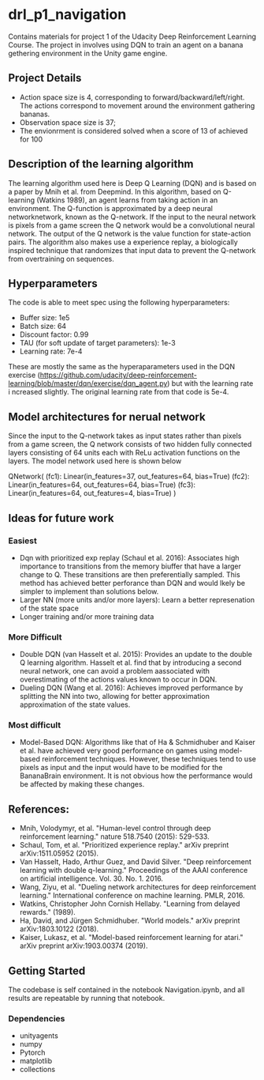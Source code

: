 # drl_p1_navigation

Contains materials for project 1 of the Udacity Deep Reinforcement Learning Course. The project in involves using DQN to train an agent on a banana gethering environment in the Unity game engine. 

## Project Details

* Action space size is 4, corresponding to forward/backward/left/right. The actions correspond to movement around the environment gathering bananas.
* Observation space size is 37; 
* The envionrment is considered solved when a score of 13 of achieved for 100 

## Description of the learning algorithm
The learning algorithm used here is Deep Q Learning (DQN) and is based on a paper by Mnih et al. from Deepmind.  In this algorithm, based on Q-learning (Watkins 1989), an agent learns from taking action in an environment. The Q-function is approximated by a deep neural networknetwork, known as the Q-network. If the input to the neural network is pixels from a game screen the Q network would be a convolutional neural network. The output of the Q network is the value function for state-action pairs. The algorithm also makes use a experience replay, a biologically inspired technique that randomizes that input data to prevent the Q-network from overtraining on sequences.

 ## Hyperparameters
The code is able to meet spec using the following hyperparameters:
* Buffer size: 1e5 
* Batch size: 64        
* Discount factor: 0.99          
* TAU (for soft update of target parameters): 1e-3             
* Learning rate: 7e-4  
 

These are mostly the same as the hyperaparameters used in the DQN exercise (https://github.com/udacity/deep-reinforcement-learning/blob/master/dqn/exercise/dqn_agent.py) but with the learning rate i ncreased slightly. The original learning rate from that code is 5e-4.


## Model architectures for nerual network

Since the input to the Q-network takes as input states rather than pixels from a game screen, the Q network consists of two hidden fully connected layers consisting of 64 units each with ReLu activation functions on the layers. The model network used here is shown below

QNetwork(
  (fc1): Linear(in_features=37, out_features=64, bias=True)
  (fc2): Linear(in_features=64, out_features=64, bias=True)
  (fc3): Linear(in_features=64, out_features=4, bias=True)
)

## Ideas for future work

### Easiest
* Dqn with prioritized exp replay (Schaul et al. 2016): Associates high importance to transitions from the memory biuffer that have a larger change to Q. These transitions are then preferentially sampled. This method has achieved better perforance than DQN and would lkely be simpler to implement than solutions below.
* Larger NN (more units and/or more layers): Learn a better represenation of the state space
* Longer training and/or more training data

 

### More Difficult
* Double DQN (van Hasselt et al. 2015): Provides an update to the double Q learning algorithm. Hasselt et al. find that by introducing a second neural network, one can avoid a problem aassociated with overestimating of the actions values known to occur in DQN.
* Dueling DQN (Wang et al. 2016): Achieves improved performance by splitting the NN into two, allowing for better approximation approximation of the state values.

 

### Most difficult
* Model-Based DQN: Algorithms like that of Ha & Schmidhuber and Kaiser et al. have achieved very good performance on games using model-based reinforcement techniques. However, these techniques tend to use pixels as input and the input would have to be modified for the BananaBrain environment. It is not obvious how the performance would be affected by making these changes.

 
## References:
* Mnih, Volodymyr, et al. "Human-level control through deep reinforcement learning." nature 518.7540 (2015): 529-533.
* Schaul, Tom, et al. "Prioritized experience replay." arXiv preprint arXiv:1511.05952 (2015).
* Van Hasselt, Hado, Arthur Guez, and David Silver. "Deep reinforcement learning with double q-learning." Proceedings of the AAAI conference on artificial intelligence. Vol. 30. No. 1. 2016.
* Wang, Ziyu, et al. "Dueling network architectures for deep reinforcement learning." International conference on machine learning. PMLR, 2016.
* Watkins, Christopher John Cornish Hellaby. "Learning from delayed rewards." (1989).
* Ha, David, and Jürgen Schmidhuber. "World models." arXiv preprint arXiv:1803.10122 (2018).
* Kaiser, Lukasz, et al. "Model-based reinforcement learning for atari." arXiv preprint arXiv:1903.00374 (2019).


## Getting Started

The codebase is self contained in the notebook Navigation.ipynb, and all results are repeatable by running that notebook.

### Dependencies
* unityagents
* numpy
* Pytorch
* matplotlib
* collections


